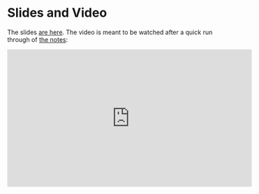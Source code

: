 # Slides and Video

The slides [are here](https://docs.google.com/presentation/d/1gjIDqBhqqvRTJzjZ_Pl1v3K-E-jDCNwqNgDQrVYcqoE/edit?usp=sharing). The video is meant to be watched after a quick run through of [the notes](./lecture_1.md):

<iframe width="560" height="315" src="https://www.youtube-nocookie.com/embed/HvBDhNITIZ8" frameborder="0" allow="accelerometer; autoplay; encrypted-media; gyroscope; picture-in-picture" allowfullscreen></iframe>
